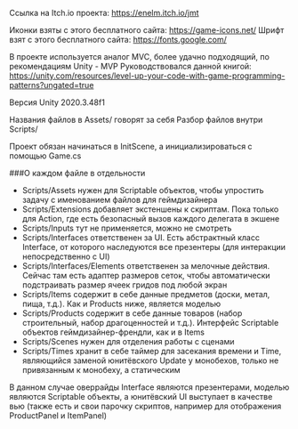 Ссылка на Itch.io проекта: https://enelm.itch.io/jmt

Иконки взяты с этого бесплатного сайта: https://game-icons.net/
Шрифт взят с этого бесплатного сайта: https://fonts.google.com/

В проекте используется аналог MVC, более удачно подходящий, по рекомендациям Unity - MVP
Руководствовался данной книгой: https://unity.com/resources/level-up-your-code-with-game-programming-patterns?ungated=true

Версия Unity 2020.3.48f1

Названия файлов в Assets/ говорят за себя
Разбор файлов внутри Scripts/

Проект обязан начинаться в InitScene, а инициализироваться с помощью Game.cs

###О каждом файле в отдельности
- Scripts/Assets нужен для Scriptable объектов, чтобы упростить задачу с именованием файлов для геймдизайнера
- Scripts/Extensions добавляет экстеншены к скриптам. Пока только для Action, где есть безопасный вызов каждого делегата в экшене
- Scripts/Inputs тут не применяется, можно не смотреть
- Scripts/Interfaces ответственен за UI. Есть абстрактный класс Interface, от которого наследуются все презентеры (для интеракции непосредственно с UI)
- Scripts/Interfaces/Elements ответственен за мелочные действия. Сейчас там есть адаптер размеров сеток, чтобы автоматически подстраивать размер ячеек гридов под любой экран
- Scripts/Items содержит в себе данные предметов (доски, метал, пища, т.д.). Как и Products ниже, является моделью
- Scripts/Products содержит в себе данные товаров (набор строительный, набор драгоценностей и т.д.). Интерфейс Scriptable объектов геймдизайнер-френдли, как и в Items
- Scripts/Scenes нужен для отделения работы с сценами
- Scripts/Times хранит в себе таймер для засекания времени и Time, являющийся заменой юнитёвского Update у монобехов, только не привязанным к монобеху, а статическим

В данном случае оверрайды Interface являются презентерами, моделью являются Scriptable объекты, а юнитёвский UI выступает в качестве вью (также есть и свои парочку скриптов, например для отображения ProductPanel и ItemPanel)